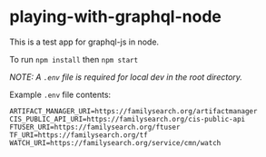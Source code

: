 # playing-with-graphql-node
This is a test app for graphql-js in node.

To run `npm install` then `npm start`

*NOTE: A `.env` file is required for local dev in the root directory.* 

Example `.env` file contents:
```
ARTIFACT_MANAGER_URI=https://familysearch.org/artifactmanager
CIS_PUBLIC_API_URI=https://familysearch.org/cis-public-api
FTUSER_URI=https://familysearch.org/ftuser
TF_URI=https://familysearch.org/tf
WATCH_URI=https://familysearch.org/service/cmn/watch
```
